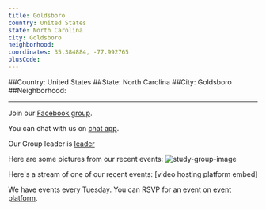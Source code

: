 ```yaml
---
title: Goldsboro
country: United States
state: North Carolina
city: Goldsboro
neighborhood: 
coordinates: 35.384884, -77.992765
plusCode:
---
```


##Country: United States
##State: North Carolina
##City: Goldsboro
##Neighborhood: 
*****
Join our [Facebook group](https://www.facebook.com/groups/free.code.camp.goldsboro).

You can chat with us on [chat app]().

Our Group leader is [leader]()

Here are some pictures from our recent events:
![study-group-image]()

Here's a stream of one of our recent events:
[video hosting platform embed]

We have events every Tuesday. You can RSVP for an event on [event platform]().
